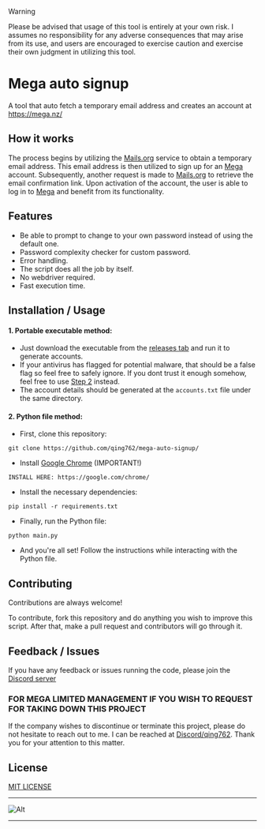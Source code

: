 > [!WARNING]
> Please be advised that usage of this tool is entirely at your own risk. I assumes no responsibility for any adverse consequences that may arise from its use, and users are encouraged to exercise caution and exercise their own judgment in utilizing this tool.

# Mega auto signup

A tool that auto fetch a temporary email address and creates an account at https://mega.nz/

## How it works

The process begins by utilizing the [Mails.org](https://mails.org/) service to obtain a temporary email address. This email address is then utilized to sign up for an [Mega](https://mega.nz) account. Subsequently, another request is made to [Mails.org](https://mails.org/) to retrieve the email confirmation link. Upon activation of the account, the user is able to log in to [Mega](https://mega.nz) and benefit from its functionality.


## Features

- Be able to prompt to change to your own password instead of using the default one.
- Password complexity checker for custom password.
- Error handling.
- The script does all the job by itself.
- No webdriver required.
- Fast execution time.


## Installation / Usage

#### 1. Portable executable method:
- Just download the executable from the [releases tab](https://github.com/qing762/mega-auto-signup/releases) and run it to generate accounts.
- If your antivirus has flagged for potential malware, that should be a false flag so feel free to safely ignore. If you dont trust it enough somehow, feel free to use [Step 2](https://github.com/qing762/mega-auto-signup#2-python-file-method) instead.
- The account details should be generated at the `accounts.txt` file under the same directory.

#### 2. Python file method:
 - First, clone this repository:
 ```shell
 git clone https://github.com/qing762/mega-auto-signup/
 ```
 - Install [Google Chrome](https://google.com/chrome/) (IMPORTANT!)
 ```shell
 INSTALL HERE: https://google.com/chrome/
 ```

 - Install the necessary dependencies:
 ```shell
 pip install -r requirements.txt
 ```

 - Finally, run the Python file:
 ```shell
 python main.py
 ```

 - And you're all set! Follow the instructions while interacting with the Python file.


 ## Contributing

 Contributions are always welcome!

 To contribute, fork this repository and do anything you wish to improve this script. After that, make a pull request and contributors will go through it.


 ## Feedback / Issues

 If you have any feedback or issues running the code, please join the [Discord server](https://qing762.is-a.dev/discord)

 ### FOR MEGA LIMITED MANAGEMENT IF YOU WISH TO REQUEST FOR TAKING DOWN THIS PROJECT

 If the company wishes to discontinue or terminate this project, please do not hesitate to reach out to me. I can be reached at [Discord/qing762](https://discord.com/users/635765555277725696). Thank you for your attention to this matter.


 ## License

 [MIT LICENSE](https://choosealicense.com/licenses/mit)

 ---


![Alt](https://repobeats.axiom.co/api/embed/9d6e390288c33515c2cdaff8146176fa645ee36a.svg "Repobeats analytics image")


 ---
